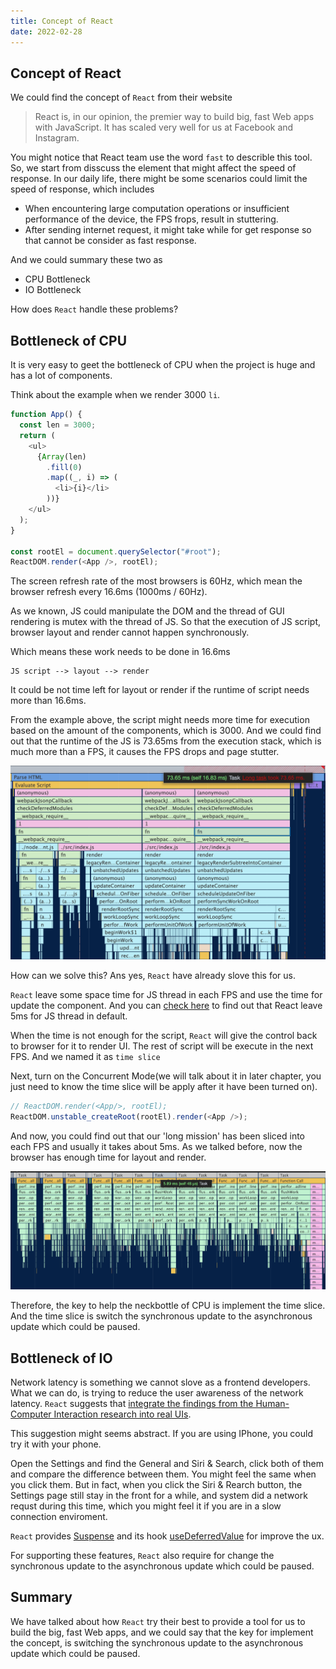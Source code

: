 ```yaml
---
title: Concept of React
date: 2022-02-28
---
```


## Concept of React

We could find the concept of `React` from their website

> React is, in our opinion, the premier way to build big, fast Web apps with JavaScript. It has scaled very well for us at Facebook and Instagram.

You might notice that React team use the word `fast` to describle this tool. So, we start from disscuss the element that might affect the speed of response. In our daily life, there might be some scenarios could limit the speed of response, which includes

- When encountering large computation operations or insufficient performance of the device, the FPS frops, result in stuttering.
- After sending internet request, it might take while for get response so that cannot be consider as fast response.

And we could summary these two as

- CPU Bottleneck
- IO Bottleneck

How does `React` handle these problems?

## Bottleneck of CPU

It is very easy to geet the bottleneck of CPU when the project is huge and has a lot of components.

Think about the example when we render 3000 `li`.

```js
function App() {
  const len = 3000;
  return (
    <ul>
      {Array(len)
        .fill(0)
        .map((_, i) => (
          <li>{i}</li>
        ))}
    </ul>
  );
}

const rootEl = document.querySelector("#root");
ReactDOM.render(<App />, rootEl);
```

The screen refresh rate of the most browsers is 60Hz, which mean the browser refresh every 16.6ms (1000ms / 60Hz).

As we known, JS could manipulate the DOM and the thread of GUI rendering is mutex with the thread of JS. So that the execution of JS script, browser layout and render cannot happen synchronously.

Which means these work needs to be done in 16.6ms

```
JS script --> layout --> render
```

It could be not time left for layout or render if the runtime of script needs more than 16.6ms.

From the example above, the script might needs more time for execution based on the amount of the components, which is 3000. And we could find out that the runtime of the JS is 73.65ms from the execution stack, which is much more than a FPS, it causes the FPS drops and page stutter.

![execution stack of js](../images/concept1.png)

How can we solve this? Ans yes, `React` have already slove this for us.

`React` leave some space time for JS thread in each FPS and use the time for update the component. And you can [check here](https://github.com/facebook/react/blob/1fb18e22ae66fdb1dc127347e169e73948778e5a/packages/scheduler/src/forks/SchedulerHostConfig.default.js#L119) to find out that React leave 5ms for JS thread in default.

When the time is not enough for the script, `React` will give the control back to browser for it to render UI. The rest of script will be execute in the next FPS. And we named it as `time slice`

Next, turn on the Concurrent Mode(we will talk about it in later chapter, you just need to know the time slice will be apply after it have been turned on).

```js
// ReactDOM.render(<App/>, rootEl);
ReactDOM.unstable_createRoot(rootEl).render(<App />);
```

And now, you could find out that our 'long mission' has been sliced into each FPS and usually it takes about 5ms. As we talked before, now the browser has enough time for layout and render.

![execution stack of js 2](../images/concept2.png)

Therefore, the key to help the neckbottle of CPU is implement the time slice. And the time slice is switch the synchronous update to the asynchronous update which could be paused.

## Bottleneck of IO

Network latency is something we cannot slove as a frontend developers. What we can do, is trying to reduce the user awareness of the network latency. `React` suggests that [integrate the findings from the Human-Computer Interaction research into real UIs](https://reactjs.org/docs/concurrent-mode-intro.html#putting-research-into-production).

This suggestion might seems abstract. If you are using IPhone, you could try it with your phone.

Open the Settings and find the General and Siri & Search, click both of them and compare the difference between them. You might feel the same when you click them. But in fact, when you click the Siri & Rearch button, the Settings page still stay in the front for a while, and system did a network requst during this time, which you might feel it if you are in a slow connection enviroment.

`React` provides [Suspense](https://reactjs.org/docs/concurrent-mode-suspense.html) and its hook [useDeferredValue](https://reactjs.org/docs/concurrent-mode-reference.html#usedeferredvalue) for improve the ux.

For supporting these features, `React` also require for change the synchronous update to the asynchronous update which could be paused.

## Summary

We have talked about how `React` try their best to provide a tool for us to build the big, fast Web apps, and we could say that the key for implement the concept, is switching the synchronous update to the asynchronous update which could be paused.
